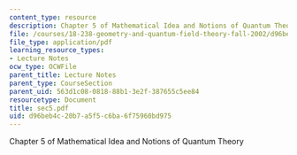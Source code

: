 ```yaml
---
content_type: resource
description: Chapter 5 of Mathematical Idea and Notions of Quantum Theory
file: /courses/18-238-geometry-and-quantum-field-theory-fall-2002/d96beb4c20b7a5f5c6ba6f75960bd975_sec5.pdf
file_type: application/pdf
learning_resource_types:
- Lecture Notes
ocw_type: OCWFile
parent_title: Lecture Notes
parent_type: CourseSection
parent_uid: 563d1c08-0818-88b1-3e2f-387655c5ee84
resourcetype: Document
title: sec5.pdf
uid: d96beb4c-20b7-a5f5-c6ba-6f75960bd975
---
```

Chapter 5 of Mathematical Idea and Notions of Quantum Theory

